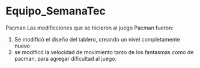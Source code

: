 # Equipo_SemanaTec

Pacman
Las modificciones que se hicieron al juego Pacman fueron: 
1. Se modificó el diseño del tablero, creando un nivel completamente nuevo
2. se modificó la velocidad de movimiento tanto de los fantasmas como de pacman, para agregar dificultad al juego.

